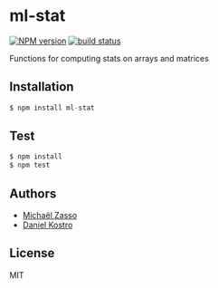 # ml-stat

  [![NPM version][npm-image]][npm-url]
  [![build status][travis-image]][travis-url]

Functions for computing stats on arrays and matrices

## Installation

```js
$ npm install ml-stat
```

## Test

```js
$ npm install
$ npm test
```

## Authors

  - [Michaël Zasso](https://github.com/targos)
  - [Daniel Kostro](https://github.com/stropitek)

## License

  MIT

[npm-image]: https://img.shields.io/npm/v/ml-stat.svg?style=flat-square
[npm-url]: https://npmjs.org/package/ml-stat
[travis-image]: https://img.shields.io/travis/mljs/stat/master.svg?style=flat-square
[travis-url]: https://travis-ci.org/mljs/stat
